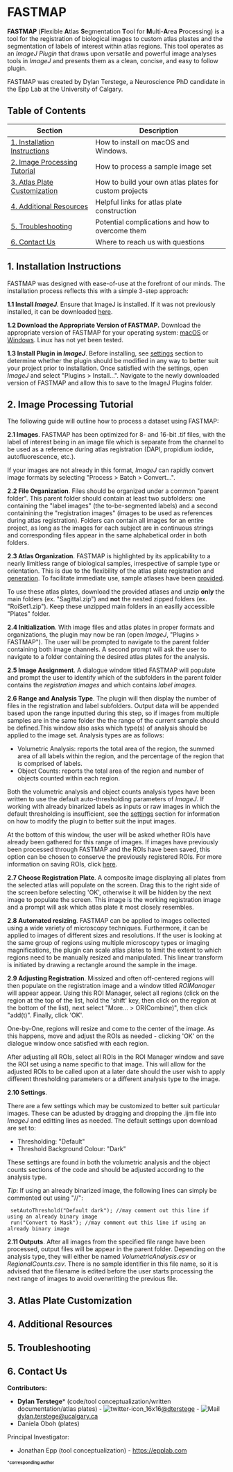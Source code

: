 FASTMAP
=======
**FASTMAP** (**F**lexible **A**tlas **S**egmentation **T**ool for **M**ulti-**A**rea **P**rocessing) is a tool for the registration of biological images to custom atlas plastes and the segmentation of labels of interest within atlas regions.  This tool operates as an *ImageJ Plugin* that draws upon versatile and powerful image analyses tools in *ImageJ* and presents them as a clean, concise, and easy to follow plugin. 

FASTMAP was created by Dylan Terstege, a Neuroscience PhD candidate in the Epp Lab at the University of Calgary.


## Table of Contents

| Section  | Description | 
| ------------- | ------------- | 
| [1. Installation Instructions](#installation)   | How to install on macOS and Windows.  |
| [2. Image Processing Tutorial](#processing)   | How to process a sample image set  |
| [3. Atlas Plate Customization](#atlas)  | How to build your own atlas plates for custom projects  |
| [4. Additional Resources](#resources)  | Helpful links for atlas plate construction  |
| [5. Troubleshooting](#ts) | Potential complications and how to overcome them |
| [6. Contact Us](#contact)  | Where to reach us with questions  |

<a name="installation"/>

## 1. Installation Instructions

FASTMAP was designed with ease-of-use at the forefront of our minds.  The installation process reflects this with a simple 3-step approach:

 **1.1 Install *ImageJ***. Ensure that ImageJ is installed.  If it was not previously installed, it can be downloaded [here](https://imagej.nih.gov/ij/download.html).

**1.2 Download the Appropriate Version of FASTMAP.**  Download the appropriate version of FASTMAP for your operating system: [macOS](https://github.com/dterstege/FASTMAP/tree/main/FASTMAP_macOS) or [Windows](https://github.com/dterstege/FASTMAP/tree/main/FASTMAP_windows).  Linux has not yet been tested.

**1.3 Install Plugin in *ImageJ***.  Before installing, see [settings](#settings) section to determine whether the plugin should be modified in any way to better suit your project prior to installation. Once satisfied with the settings, open *ImageJ* and select "Plugins > Install...".  Navigate to the newly downloaded version of FASTMAP and allow this to save to the ImageJ Plugins folder. 

<a name="processing"/>

## 2. Image Processing Tutorial

The following guide will outline how to process a dataset using FASTMAP:

**2.1 Images**. FASTMAP has been optimized for 8- and 16-bit .tif files, with the label of interest being in an image file which is separate from the channel to be used as a reference during atlas registration (DAPI, propidium iodide, autofluorescence, etc.). 

If your images are not already in this format, *ImageJ* can rapidly convert image formats by selecting "Process > Batch > Convert...".

**2.2 File Organization**. Files should be organized under a common "parent folder". This parent folder should contain at least two subfolders: one containing the "label images" (the to-be-segmented labels) and a second containining the "registration images" (images to be used as references during atlas registration). Folders can contain all images for an entire project, as long as the images for each subject are in continuous strings and corresponding files appear in the same alphabetical order in both folders.

**2.3 Atlas Organization**. FASTMAP is highlighted by its applicability to a nearly limitless range of biological samples, irrespective of sample type or orientation. This is due to the flexibility of the atlas plate registration and [generation](#atlas). To facilitate immediate use, sample atlases have been [provided](https://github.com/dterstege/FASTMAP/tree/main/Plates). 

To use these atlas plates, download the provided atlases and unzip **only** the main folders (ex. "Sagittal.zip") and **not** the nested zipped folders (ex. "RoiSet1.zip"). Keep these unzipped main folders in an easilly accessible "Plates" folder.

**2.4 Initialization**. With image files and atlas plates in proper formats and organizations, the plugin may now be ran (open *ImageJ*, "Plugins > FASTMAP"). The user will be prompted to navigate to the parent folder containing both image channels. A second prompt will ask the user to navigate to a folder containing the desired atlas plates for the analysis.

**2.5 Image Assignment**. A dialogue window titled FASTMAP will populate and prompt the user to identify which of the subfolders in the parent folder contains the *registration images* and which contains *label images*.

**2.6 Range and Analysis Type**. The plugin will then display the number of files in the registration and label subfolders. Output data will be appended based upon the range inputted during this step, so if images from multiple samples are in the same folder the the range of the current sample should be defined.This window also asks which type(s) of analysis should be applied to the image set. Analysis types are as follows:

- Volumetric Analysis: reports the total area of the region, the summed area of all labels within the region, and the percentage of the region that is comprised of labels.
- Object Counts: reports the total area of the region and number of objects counted within each region.

Both the volumetric analysis and object counts analysis types have been written to use the default auto-thresholding parameters of *ImageJ*. If working with already binarized labels as inputs or raw images in which the default thresholding is insufficient, see the [settings](#settings) section for information on how to modify the plugin to better suit the input images.

At the bottom of this window, the user will be asked whether ROIs have already been gathered for this range of images. If images have previously been processed through FASTMAP and the ROIs have been saved, this option can be chosen to conserve the previously registered ROIs. For more information on saving ROIs, click [here](#save).

**2.7 Choose Registration Plate**. A composite image displaying all plates from the selected atlas will populate on the screen. Drag this to the right side of the screen before selecting 'OK', otherwise it will be hidden by the next image to populate the screen. This image is the working registration image and a prompt will ask which atlas plate it most closely resembles.

**2.8 Automated resizing**. FASTMAP can be applied to images collected using a wide variety of microscopy techniques. Furthermore, it can be applied to images of different sizes and resolutions. If the user is looking at the same group of regions using multiple microscopy types or imaging magnifications, the plugin can scale atlas plates to limit the extent to which regions need to be manually resized and manipulated. This linear transform is initiated by drawing a rectangle around the sample in the image.

**2.9 Adjusting Registration**. Missized and often off-centered regions will then populate on the registration image and a window titled *ROIManager* will appear appear. Using this ROI Manager, select all regions (click on the region at the top of the list, hold the 'shift' key, then click on the region at the bottom of the list), next select "More... > OR(Combine)", then click "add(t)". Finally, click 'OK'.

One-by-One, regions will resize and come to the center of the image. As this happens, move and adjust the ROIs as needed - clicking 'OK' on the dialogue window once satisfied with each region.

<a name="save"/>

After adjusting all ROIs, select all ROIs in the ROI Manager window and save the ROI set using a name specific to that image. This will allow for the adjusted ROIs to be called upon at a later date should the user wish to apply different thresholding parameters or a different analysis type to the image.

<a name="settings"/>

**2.10 Settings**.

There are a few settings which may be customized to better suit particular images. These can be adusted by dragging and dropping the .ijm file into *ImageJ* and editting lines as needed. The default settings upon download are set to:

- Thresholding: "Default"
- Threshold Background Colour: "Dark"

These settings are found in both the volumetric analysis and the object counts sections of the code and should be adjusted according to the analysis type.

   *Tip*: If using an already binarized image, the following lines can simply be commented out using "//":
   ```
    setAutoThreshold("Default dark"); //may comment out this line if using an already binary image
    run("Convert to Mask"); //may comment out this line if using an already binary image
   ```

**2.11 Outputs**. After all images from the specified file range have been processed, output files will be appear in the parent folder. Depending on the analysis type, they will either be named *VolumetricAnalysis.csv* or *RegionalCounts.csv*. There is no sample identifier in this file name, so it is advised that the filename is edited before the user starts processing the next range of images to avoid overwritting the previous file.

<a name="atlas"/>

## 3. Atlas Plate Customization

<a name="resources"/>

## 4. Additional Resources

<a name="ts"/>

## 5. Troubleshooting

<a name="contact"/>

## 6. Contact Us

**Contributors:**
- **Dylan Terstege*** (code/tool conceptualization/written documentation/atlas plates) - ![twitter-icon_16x16](https://user-images.githubusercontent.com/44174532/113163958-e3d3e400-91fd-11eb-8d79-17906d8d3f25.png)[@dterstege](https://twitter.com/dterstege) - ![Mail](https://user-images.githubusercontent.com/44174532/113164412-50e77980-91fe-11eb-9282-dd83852578ce.png)
<dylan.terstege@ucalgary.ca>
- Daniela Oboh (plates)

Principal Investigator:
- Jonathan Epp (tool conceptualization) - https://epplab.com

<sub><sup>***corresponding author**</sup></sub>
